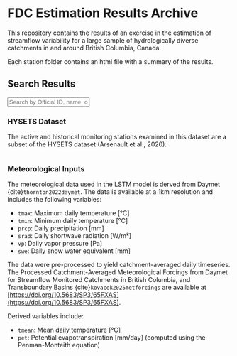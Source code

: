 # FDC Estimation Results Archive

This repository contains the results of an exercise in the estimation of streamflow variability for a large sample of hydrologically diverse catchments in and around British Columbia, Canada.

Each station folder contains an html file with a summary of the results.

## Search Results

<div class="search-container">
  <input type="text" id="stationSearch" placeholder="Search by Official ID, name, or source..." onkeyup="filterStations()">
    <div id="searchResults" class="search-results"></div>
  </div>

### HYSETS Dataset

The active and historical monitoring stations examined in this dataset are a subset of the HYSETS dataset (Arsenault et al., 2020).  

```{admonition} Arsenault (2020)
```

### Meteorological Inputs

The meteorological data used in the LSTM model is derved from Daymet {cite}`thornton2022daymet`. The data is available at a 1km resolution and includes the following variables:

* `tmax`: Maximum daily temperature [°C]
* `tmin`: Minimum daily temperature [°C]
* `prcp`: Daily precipitation [mm]
* `srad`: Daily shortwave radiation [W/m²]
* `vp`: Daily vapor pressure [Pa]
* `swe`: Daily snow water equivalent [mm]

The data were pre-processed to yield catchment-averaged daily timeseries.  The Processed Catchment-Averaged Meteorological Forcings from Daymet for Streamflow Monitored Catchments in British Columbia, and Transboundary Basins {cite}`kovacek2025metforcings` are available at [https://doi.org/10.5683/SP3/65FXAS](https://doi.org/10.5683/SP3/65FXAS). 


Derived variables include:
* `tmean`: Mean daily temperature [°C]
* `pet`: Potential evapotranspiration [mm/day] (computed using the Penman-Monteith equation)

